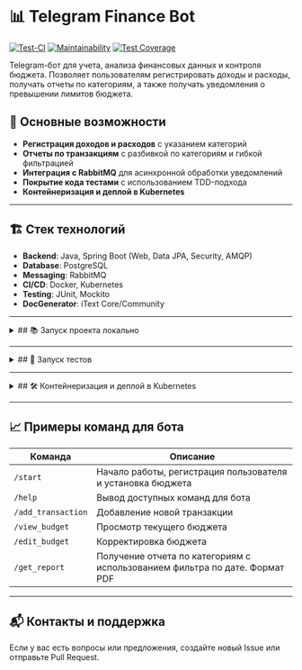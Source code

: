 # 📊 Telegram Finance Bot

[![Test-CI](https://github.com/BroCodeX/BroX-FinTechBot/actions/workflows/tests.yml/badge.svg)](https://github.com/BroCodeX/BroX-FinTechBot/actions)
[![Maintainability](https://api.codeclimate.com/v1/badges/5a27dcb9c19abab7f0bc/maintainability)](https://codeclimate.com/github/BroCodeX/BroX-FinTechBot/maintainability)
[![Test Coverage](https://api.codeclimate.com/v1/badges/5a27dcb9c19abab7f0bc/test_coverage)](https://codeclimate.com/github/BroCodeX/BroX-FinTechBot/test_coverage)

Telegram-бот для учета, анализа финансовых данных и контроля бюджета. Позволяет пользователям регистрировать доходы и расходы, получать отчеты по категориям, а также получать уведомления о превышении лимитов бюджета.

## 🚀 Основные возможности

- **Регистрация доходов и расходов** с указанием категорий
- **Отчеты по транзакциям** с разбивкой по категориям и гибкой фильтрацией
- **Интеграция с RabbitMQ** для асинхронной обработки уведомлений
- **Покрытие кода тестами** с использованием TDD-подхода
- **Контейнеризация и деплой в Kubernetes**

---

## 🏗 Стек технологий

- **Backend**: Java, Spring Boot (Web, Data JPA, Security, AMQP)
- **Database**: PostgreSQL
- **Messaging**: RabbitMQ
- **CI/CD**: Docker, Kubernetes
- **Testing**: JUnit, Mockito
- **DocGenerator**: iText Core/Community

---

<details>
<summary>## 📚 Запуск проекта локально</summary>

### 1. Подготовьте окружение
Убедитесь, что у вас установлены:
- Docker и Docker Compose
- Java 21
- Gradle 8,7

### 2. Клонируйте репозиторий

```bash
git clone git@github.com:BroCodeX/BroX-FinTechBot.git
cd BroX-FinTechBot
```

### 3. Подготовьте переменные для запуска приложения через .env файл или через хардкод файла docker-compose.yaml

### 4. Запустите инфраструктуру (PostgreSQL и RabbitMQ)

```bash
docker compose up -d
```

</details>

---

<details>
<summary>## 🧪 Запуск тестов</summary>

```bash
make test
```

</details>

---

<details>
<summary>## 🛠 Контейнеризация и деплой в Kubernetes</summary>

### Сборка Docker-образа

```bash
docker build -t telegram-finance-bot .
```

### Запуск в Kubernetes

1. **Создайте манифесты Kubernetes** для деплоя (см. папку `/k8s`).
2. **Примените конфигурации**:

   ```bash
   kubectl apply -f k8s/
   ```

</details>

---

## 📈 Примеры команд для бота

| Команда            | Описание                               |
|--------------------|----------------------------------------|
| `/start`           | Начало работы, регистрация пользователя и установка бюджета |
| `/help`            | Вывод доступных команд для бота        |
| `/add_transaction` | Добавление новой транзакции            |
| `/view_budget`     | Просмотр текущего бюджета              |
| `/edit_budget`     | Корректировка бюджета                  |
| `/get_report`      | Получение отчета по категориям с использованием фильтра по дате. Формат PDF  |


---


## 📬 Контакты и поддержка

Если у вас есть вопросы или предложения, создайте новый Issue или отправьте Pull Request.
